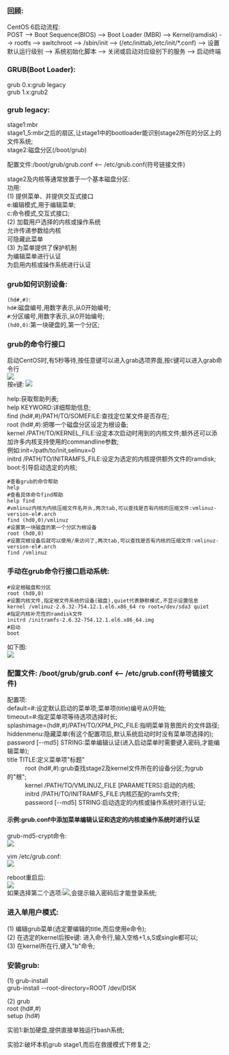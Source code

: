 ### 回顾:  
CentOS 6启动流程:  
POST --> Boot Sequence(BIOS) --> Boot Loader (MBR) --> Kernel(ramdisk) --> rootfs --> switchroot --> /sbin/init --> (/etc/inittab,/etc/init/*.conf) --> 设置默认运行级别 --> 系统初始化脚本 --> 关闭或启动对应级别下的服务 --> 启动终端   

### GRUB(Boot Loader):  
grub 0.x:grub legacy  
grub 1.x:grub2  

### grub legacy:  
stage1:mbr  
stage1_5:mbr之后的扇区,让stage1中的bootloader能识别stage2所在的分区上的文件系统;  
stage2:磁盘分区(/boot/grub)  

配置文件:/boot/grub/grub.conf <-- /etc/grub.conf(符号链接文件)  

stage2及内核等通常放置于一个基本磁盘分区:  
功用:  
(1) 提供菜单、并提供交互式接口  
e:编辑模式,用于编辑菜单;  
c:命令模式,交互式接口;  
(2) 加载用户选择的内核或操作系统  
允许传递参数给内核  
可隐藏此菜单  
(3) 为菜单提供了保护机制  
为编辑菜单进行认证  
为启用内核或操作系统进行认证  

### grub如何识别设备:  
`(hd#,#)`:  
`hd#`:磁盘编号,用数字表示,从0开始编号;  
`#`:分区编号,用数字表示,从0开始编号;  
`(hd0,0)`:第一块硬盘的,第一个分区;  


### grub的命令行接口  
启动CentOS时,有5秒等待,按任意键可以进入grab选项界面,按`C`键可以进入grab命令行  
![](https://images.gitee.com/uploads/images/2019/0806/143404_d48d5fc2_1479682.png)  
按`e`键:
![](https://images.gitee.com/uploads/images/2019/0806/144113_bcd73248_1479682.png)

help:获取帮助列表;  
help KEYWORD:详细帮助信息;  
find (hd#,#)/PATH/TO/SOMEFILE:查找定位某文件是否存在;  
root (hd#,#):把哪一个磁盘分区设定为根设备;  
kernel /PATH/TO/KERNEL_FILE:设定本次启动时用到的内核文件;额外还可以添加许多内核支持使用的commandline参数;    
例如:init=/path/to/init,selinux=0   
initrd /PATH/TO/INITRAMFS_FILE:设定为选定的内核提供额外文件的ramdisk;  
boot:引导启动选定的内核;  

```shell
#查看grub的命令帮助
help
#查看具体命令find帮助
help find
#vmlinuz内核为内核压缩文件名开头,两次tab,可以查找是否有内核的压缩文件:vmlinuz-version-el#.arch
find (hd0,0)/vmlinuz
#设置第一块磁盘的第一个分区为根设备
root (hd0,0)
#设置完根设备后就可以使用/来访问了,两次tab,可以查找是否有内核的压缩文件:vmlinuz-version-el#.arch
find /vmlinuz
```

### 手动在grub命令行接口启动系统:  
```shell
#设定根磁盘和分区
root (hd0,0)
#设置内核文件,指定根文件系统的设备(磁盘),quiet代表静默模式,不显示设置信息
kernel /vmlinuz-2.6.32-754.12.1.el6.x86_64 ro root=/dev/sda3 quiet
#指定内核补充性的ramdisk文件
initrd /initramfs-2.6.32-754.12.1.el6.x86_64.img
#启动
boot
```
如下图:  
![](https://images.gitee.com/uploads/images/2019/0806/145507_8b7617be_1479682.png)  


### 配置文件: /boot/grub/grub.conf <-- /etc/grub.conf(符号链接文件)  
配置项:  
default=#:设定默认启动的菜单项;菜单项(title)编号从0开始;  
timeout=#:指定菜单项等待选项选择时长;  
splashimage=(hd#,#)/PATH/TO/XPM_PIC_FILE:指明菜单背景图片的文件路径;  
hiddenmenu:隐藏菜单(有这个配置项后,默认系统启动时时没有菜单项选择的);  
password [--md5] STRING:菜单编辑认证(进入启动菜单时需要键入密码,才能编辑菜单);  
title TITLE:定义菜单项"标题"  
　　　root (hd#,#):grub查找stage2及kernel文件所在的设备分区;为grub的"根";  
　　　kernel /PATH/TO/VMLINUZ_FILE [PARAMETERS]:启动的内核;  
　　　initrd /PATH/TO/INITRAMFS_FILE:内核匹配的ramfs文件;  
　　　password [--md5] STRING:启动选定的内核或操作系统时进行认证;  

#### 示例:grub.conf中添加菜单编辑认证和选定的内核或操作系统时进行认证  
grub-md5-crypt命令:  
![](https://images.gitee.com/uploads/images/2019/0806/153946_fbfeccfd_1479682.png)

vim /etc/grub.conf:  
![](https://images.gitee.com/uploads/images/2019/0806/155105_c5dbed5d_1479682.png)

reboot重启后:  
![](https://images.gitee.com/uploads/images/2019/0806/155328_d342ab6e_1479682.png)  
如果选择第二个选项:![](https://images.gitee.com/uploads/images/2019/0806/155553_9d97b3b0_1479682.png),会提示输入密码后才能登录系统;  

### 进入单用户模式:  
(1) 编辑grub菜单(选定要编辑的title,而后使用e命令);  
(2) 在选定的kernel后按e键:
进入命令行,输入空格+1,s,S或single都可以;  
(3) 在kernel所在行,键入"b"命令;  

### 安装grub:  
(1) grub-install  
grub-install --root-directory=ROOT /dev/DISK  

(2) grub  
root (hd#,#)  
setup (hd#)  

实验1:新加硬盘,提供直接单独运行bash系统;  

实验2:破坏本机grub stage1,而后在救援模式下修复之;  







  


